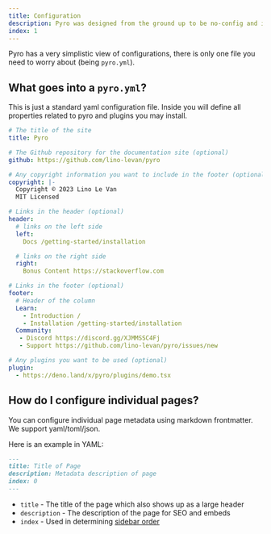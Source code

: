 ```yaml
---
title: Configuration
description: Pyro was designed from the ground up to be no-config and incredibly fast.
index: 1
---
```


Pyro has a very simplistic view of configurations, there is only one file you
need to worry about (being `pyro.yml`).

## What goes into a `pyro.yml`?

This is just a standard yaml configuration file. Inside you will define all
properties related to pyro and plugins you may install.

```yaml
# The title of the site
title: Pyro

# The Github repository for the documentation site (optional)
github: https://github.com/lino-levan/pyro

# Any copyright information you want to include in the footer (optional)
copyright: |-
  Copyright © 2023 Lino Le Van
  MIT Licensed

# Links in the header (optional)
header:
  # links on the left side
  left:
    Docs /getting-started/installation

  # links on the right side
  right:
    Bonus Content https://stackoverflow.com

# Links in the footer (optional)
footer:
  # Header of the column
  Learn:
    - Introduction /
    - Installation /getting-started/installation
  Community:
   - Discord https://discord.gg/XJMMSSC4Fj
   - Support https://github.com/lino-levan/pyro/issues/new

# Any plugins you want to be used (optional)
plugin:
  - https://deno.land/x/pyro/plugins/demo.tsx
```

## How do I configure individual pages?

You can configure individual page metadata using markdown frontmatter. We
support yaml/toml/json.

Here is an example in YAML:

```md
---
title: Title of Page
description: Metadata description of page
index: 0
---
```

- `title` - The title of the page which also shows up as a large header
- `description` - The description of the page for SEO and embeds
- `index` - Used in determining [sidebar order](/guides/docs/sidebar)
